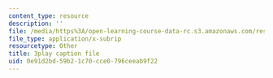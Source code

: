 ```yaml
---
content_type: resource
description: ''
file: /media/https%3A/open-learning-course-data-rc.s3.amazonaws.com/res-6-012-introduction-to-probability-spring-2018/0e91d2bd59b21c70cce0796ceeab9f22_27d9Gew3llM.srt
file_type: application/x-subrip
resourcetype: Other
title: 3play caption file
uid: 0e91d2bd-59b2-1c70-cce0-796ceeab9f22
---
```

